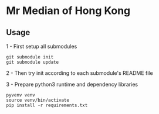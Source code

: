 # Mr Median of Hong Kong

## Usage

1 - First setup all submodules

```
git submodule init
git submodule update
```

2 - Then try init according to each submodule's README file

3 - Prepare python3 runtime and dependency libraries

```
pyvenv venv
source venv/bin/activate
pip install -r requirements.txt
```
